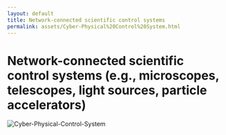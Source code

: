 ```yaml
---
layout: default
title: Network-connected scientific control systems
permalink: assets/Cyber-Physical%20Control%20System.html
---
```


# Network-connected scientific control systems (e.g., microscopes, telescopes, light sources, particle accelerators)

![Cyber-Physical-Control-System](../diagrams/Cyber-Physical%20Control%20System.png)